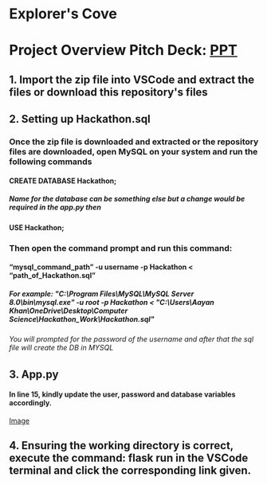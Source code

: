 # Explorer's Cove 
# Project Overview Pitch Deck: [PPT](https://www.canva.com/design/DAGVmGC8Bco/hLHtFHteQgzxSFH6Y1lTEQ/view?utm_content=DAGVmGC8Bco&utm_campaign=designshare&utm_medium=link&utm_source=editor#1)
## 1. Import the zip file into VSCode and extract the files or download this repository's files
## 2. Setting up Hackathon.sql
### Once the zip file is downloaded and extracted or the repository files are downloaded, open MySQL on your system and run the following commands
#### CREATE DATABASE Hackathon;
##### Name for the database can be something else but a change would be required in the app.py then
#### USE Hackathon;
### Then open the command prompt and run this command:
#### “mysql_command_path” -u username -p Hackathon < “path_of_Hackathon.sql”
##### For example: "C:\Program Files\MySQL\MySQL Server 8.0\bin\mysql.exe" -u root -p Hackathon < "C:\Users\Aayan Khan\OneDrive\Desktop\Computer Science\Hackathon_Work\Hackathon.sql"
###### You will prompted for the password of the username and after that the sql file will create the DB in MYSQL
## 3. App.py
#### In line 15, kindly update the user, password and database variables accordingly.
[Image](https://drive.google.com/file/d/1-Dxh5aOWbkf4vB2UsKSVRnnkZpFCHrgX/view?usp=drive_link)
## 4. Ensuring the working directory is correct, execute the command: flask run in the VSCode terminal and click the corresponding link given.
